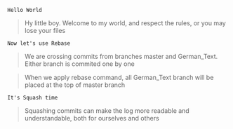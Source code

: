 `Hello World`

> Hy little boy. Welcome to my world, and respect the rules, or you
may lose your files

`Now let's use Rebase`

> We are crossing commits from branches master and German_Text.
Either branch is commited one by one

> When we apply rebase command, all German_Text branch will be placed at the
top of master branch

`It's Squash time`

> Squashing commits can make the log more readable and understandable,
both for ourselves and others

